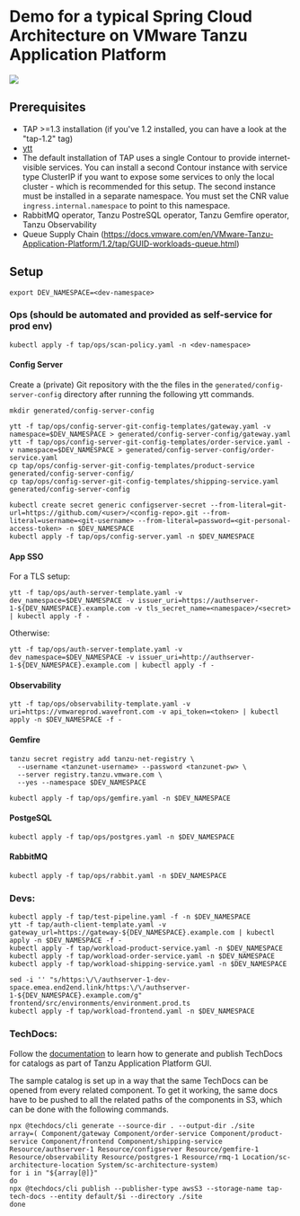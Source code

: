 # Demo for a typical Spring Cloud Architecture on VMware Tanzu Application Platform

![](architecture-diagram.png)

## Prerequisites
- TAP >=1.3 installation (if you've 1.2 installed, you can have a look at the "tap-1.2" tag)
- [ytt](https://carvel.dev/ytt/)
- The default installation of TAP uses a single Contour to provide internet-visible services. You can install a second Contour instance with service type ClusterIP if you want to expose some services to only the local cluster - which is recommended for this setup. The second instance must be installed in a separate namespace. You must set the CNR value `ingress.internal.namespace` to point to this namespace.
- RabbitMQ operator, Tanzu PostreSQL operator, Tanzu Gemfire operator, Tanzu Observability
- Queue Supply Chain (https://docs.vmware.com/en/VMware-Tanzu-Application-Platform/1.2/tap/GUID-workloads-queue.html)


## Setup

```
export DEV_NAMESPACE=<dev-namespace>
```

### Ops (should be automated and provided as self-service for prod env)

```
kubectl apply -f tap/ops/scan-policy.yaml -n <dev-namespace>
```

#### Config Server
Create a (private) Git repository with the the files in the `generated/config-server-config` directory after running the following ytt commands.
```
mkdir generated/config-server-config

ytt -f tap/ops/config-server-git-config-templates/gateway.yaml -v namespace=$DEV_NAMESPACE > generated/config-server-config/gateway.yaml
ytt -f tap/ops/config-server-git-config-templates/order-service.yaml -v namespace=$DEV_NAMESPACE > generated/config-server-config/order-service.yaml
cp tap/ops/config-server-git-config-templates/product-service generated/config-server-config/
cp tap/ops/config-server-git-config-templates/shipping-service.yaml  generated/config-server-config
```

```
kubectl create secret generic configserver-secret --from-literal=git-url=https://github.com/<user>/<config-repo>.git --from-literal=username=<git-username> --from-literal=password=<git-personal-access-token> -n $DEV_NAMESPACE
kubectl apply -f tap/ops/config-server.yaml -n $DEV_NAMESPACE
```

#### App SSO
For a TLS setup:
```
ytt -f tap/ops/auth-server-template.yaml -v dev_namespace=$DEV_NAMESPACE -v issuer_uri=https://authserver-1-${DEV_NAMESPACE}.example.com -v tls_secret_name=<namespace>/<secret> | kubectl apply -f -
```

Otherwise:
```
ytt -f tap/ops/auth-server-template.yaml -v dev_namespace=$DEV_NAMESPACE -v issuer_uri=http://authserver-1-${DEV_NAMESPACE}.example.com | kubectl apply -f -
```

#### Observability
```
ytt -f tap/ops/observability-template.yaml -v uri=https://vmwareprod.wavefront.com -v api_token=<token> | kubectl apply -n $DEV_NAMESPACE -f -
```

#### Gemfire
```
tanzu secret registry add tanzu-net-registry \
  --username <tanzunet-username> --password <tanzunet-pw> \
  --server registry.tanzu.vmware.com \
  --yes --namespace $DEV_NAMESPACE
```

```
kubectl apply -f tap/ops/gemfire.yaml -n $DEV_NAMESPACE
```

#### PostgeSQL
```
kubectl apply -f tap/ops/postgres.yaml -n $DEV_NAMESPACE
```

#### RabbitMQ
```
kubectl apply -f tap/ops/rabbit.yaml -n $DEV_NAMESPACE
```

### Devs:
```
kubectl apply -f tap/test-pipeline.yaml -f -n $DEV_NAMESPACE
ytt -f tap/auth-client-template.yaml -v gateway_url=https://gateway-${DEV_NAMESPACE}.example.com | kubectl apply -n $DEV_NAMESPACE -f -
kubectl apply -f tap/workload-product-service.yaml -n $DEV_NAMESPACE
kubectl apply -f tap/workload-order-service.yaml -n $DEV_NAMESPACE
kubectl apply -f tap/workload-shipping-service.yaml -n $DEV_NAMESPACE
```

```
sed -i '' "s/https:\/\/authserver-1-dev-space.emea.end2end.link/https:\/\/authserver-1-${DEV_NAMESPACE}.example.com/g" frontend/src/environments/environment.prod.ts
kubectl apply -f tap/workload-frontend.yaml -n $DEV_NAMESPACE
```

### TechDocs:
Follow the [documentation](https://docs.vmware.com/en/VMware-Tanzu-Application-Platform/1.5/tap/tap-gui-techdocs-usage.html) to learn how to generate and publish TechDocs for catalogs as part of Tanzu Application Platform GUI.

The sample catalog is set up in a way that the same TechDocs can be opened from every related component. To get it working, the same docs have to be pushed to all the related paths of the components in S3, which can be done with the following commands.

```
npx @techdocs/cli generate --source-dir . --output-dir ./site
array=( Component/gateway Component/order-service Component/product-service Component/frontend Component/shipping-service Resource/authserver-1 Resource/configserver Resource/gemfire-1 Resource/observability Resource/postgres-1 Resource/rmq-1 Location/sc-architecture-location System/sc-architecture-system)
for i in "${array[@]}"
do
npx @techdocs/cli publish --publisher-type awsS3 --storage-name tap-tech-docs --entity default/$i --directory ./site
done
```
